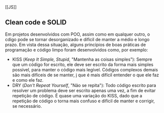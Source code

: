[[JS]]
## Clean code e SOLID

Em projetos desenvolvidos com POO, assim como em qualquer outro, o cdigo pode se tornar desorganizado e dificil de manter a médio e longo prazo. Em vista dessa situação, alguns princípios de boas práticas de programação e código limpo foram desenvolvidos como, por exemplo:

-   KISS (_Keep It Simple, Stupid_, "Mantenha as coisas simples"): Sempre que um código for escrito, ele deve ser escrito da forma mais simples possível, para manter o código mais legível. Códigos complexos demais são mais difíceis de se manter, j que é mais difícil entender o que ele faz e como ele faz.
-   DRY (_Don't Repeat Yourself_, "Não se repita"): Todo código escrito para resolver um problema deve ser escrito apenas uma vez, a fim de evitar repetição de código. É quase uma variação do KISS, dado que a repetição de código o torna mais confuso e difícil de manter e corrigir, se necessário.